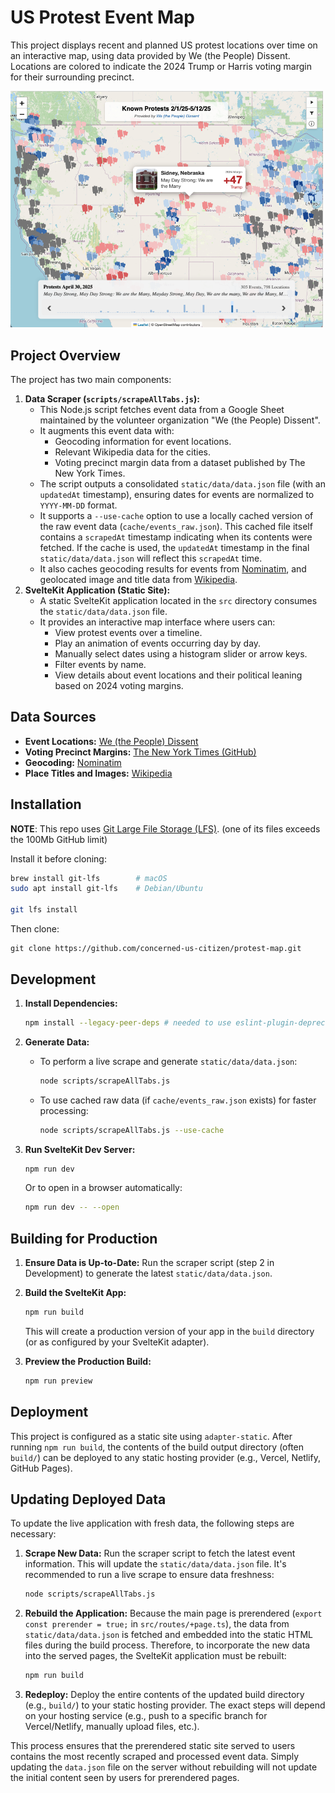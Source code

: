 # US Protest Event Map

This project displays recent and planned US protest locations over time on an interactive map, using data provided by We (the People) Dissent. Locations are colored to indicate the 2024 Trump or Harris voting margin for their surrounding precinct.

<img src="README-assets/desktop-screenshot.png" width="500">

## Project Overview

The project has two main components:

1.  **Data Scraper (`scripts/scrapeAllTabs.js`):**
    *   This Node.js script fetches event data from a Google Sheet maintained by the volunteer organization "We (the People) Dissent".
    *   It augments this event data with:
        *   Geocoding information for event locations.
        *   Relevant Wikipedia data for the cities.
        *   Voting precinct margin data from a dataset published by The New York Times.
    *   The script outputs a consolidated `static/data/data.json` file (with an `updatedAt` timestamp), ensuring dates for events are normalized to `YYYY-MM-DD` format.
    *   It supports a `--use-cache` option to use a locally cached version of the raw event data (`cache/events_raw.json`). This cached file itself contains a `scrapedAt` timestamp indicating when its contents were fetched. If the cache is used, the `updatedAt` timestamp in the final `static/data/data.json` will reflect this `scrapedAt` time.
    * It also caches geocoding results for events from [Nominatim](https://nominatim.openstreetmap.org), and geolocated image and title data from [Wikipedia](https://wikipedia.org). 
2.  **SvelteKit Application (Static Site):**
    *   A static SvelteKit application located in the `src` directory consumes the `static/data/data.json` file.
    *   It provides an interactive map interface where users can:
        *   View protest events over a timeline.
        *   Play an animation of events occurring day by day.
        *   Manually select dates using a histogram slider or arrow keys.
        *   Filter events by name.
        *   View details about event locations and their political leaning based on 2024 voting margins.

## Data Sources

*   **Event Locations:** [We (the People) Dissent](https://docs.google.com/spreadsheets/d/1f-30Rsg6N_ONQAulO-yVXTKpZxXchRRB2kD3Zhkpe_A/preview#gid=1269890748)
*   **Voting Precinct Margins:** [The New York Times (GitHub)](https://github.com/nytimes/presidential-precinct-map-2024)
*   **Geocoding:**  [Nominatim](https://nominatim.openstreetmap.org) 
*   **Place Titles and Images:** [Wikipedia](https://wikipedia.org)

## Installation

**NOTE**: This repo uses [Git Large File Storage (LFS)](https://git-lfs.github.com/). (one of its files exceeds the 100Mb GitHub limit)

Install it before cloning:

```bash
brew install git-lfs        # macOS
sudo apt install git-lfs    # Debian/Ubuntu

git lfs install
```

Then clone:
```
git clone https://github.com/concerned-us-citizen/protest-map.git
```

## Development

1.  **Install Dependencies:**
    ```bash
    npm install --legacy-peer-deps # needed to use eslint-plugin-deprecation with eslint 9
    ```

2.  **Generate Data:**
    *   To perform a live scrape and generate `static/data/data.json`:
        ```bash
        node scripts/scrapeAllTabs.js
        ```
    *   To use cached raw data (if `cache/events_raw.json` exists) for faster processing:
        ```bash
        node scripts/scrapeAllTabs.js --use-cache
        ```

3.  **Run SvelteKit Dev Server:**
    ```bash
    npm run dev
    ```
    Or to open in a browser automatically:
    ```bash
    npm run dev -- --open
    ```

## Building for Production

1.  **Ensure Data is Up-to-Date:** Run the scraper script (step 2 in Development) to generate the latest `static/data/data.json`.
2.  **Build the SvelteKit App:**
    ```bash
    npm run build
    ```
    This will create a production version of your app in the `build` directory (or as configured by your SvelteKit adapter).

3.  **Preview the Production Build:**
    ```bash
    npm run preview
    ```

## Deployment

This project is configured as a static site using `adapter-static`. After running `npm run build`, the contents of the build output directory (often `build/`) can be deployed to any static hosting provider (e.g., Vercel, Netlify, GitHub Pages).

## Updating Deployed Data

To update the live application with fresh data, the following steps are necessary:

1.  **Scrape New Data:** Run the scraper script to fetch the latest event information. This will update the `static/data/data.json` file. It's recommended to run a live scrape to ensure data freshness:
    ```bash
    node scripts/scrapeAllTabs.js
    ```
2.  **Rebuild the Application:** Because the main page is prerendered (`export const prerender = true;` in `src/routes/+page.ts`), the data from `static/data/data.json` is fetched and embedded into the static HTML files during the build process. Therefore, to incorporate the new data into the served pages, the SvelteKit application must be rebuilt:
    ```bash
    npm run build
    ```
3.  **Redeploy:** Deploy the entire contents of the updated build directory (e.g., `build/`) to your static hosting provider. The exact steps will depend on your hosting service (e.g., push to a specific branch for Vercel/Netlify, manually upload files, etc.).

This process ensures that the prerendered static site served to users contains the most recently scraped and processed event data. Simply updating the `data.json` file on the server without rebuilding will not update the initial content seen by users for prerendered pages.
